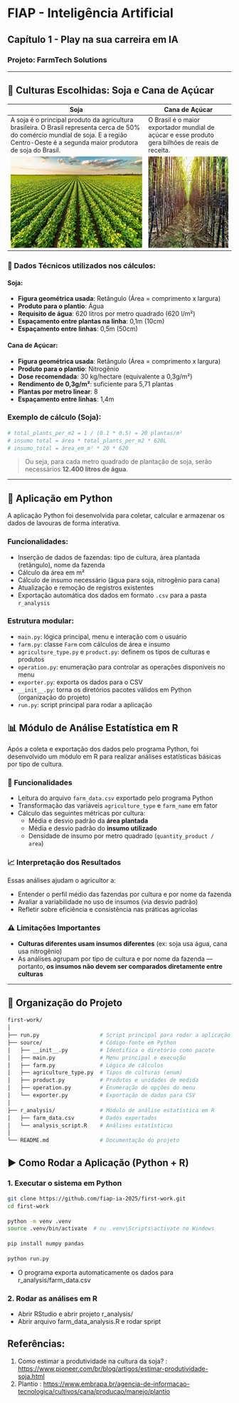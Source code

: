 # FIAP - Inteligência Artificial
## Capítulo 1 - Play na sua carreira em IA

### Projeto: FarmTech Solutions

---

## 🌾 Culturas Escolhidas: Soja e Cana de Açúcar

| Soja                                                                                                                                                                                          | Cana de Açúcar                                                                                     |
|-----------------------------------------------------------------------------------------------------------------------------------------------------------------------------------------------|---------------------------------------------------------------------------------------------------|
| A soja é o principal produto da agricultura brasileira. O Brasil representa cerca de 50% do comércio mundial de soja.  E a região Centro-Oeste é a segunda maior produtora de soja do Brasil. | O Brasil é o maior exportador mundial de açúcar e esse produto gera bilhões de reais de receita.  |
| <img alt="Soja" src="./img/soja.jpeg" width="320" height="205" />                                                                                                                             | <img alt="Cana de Açúcar" src="./img/cana.jpg" width="320" height="205" />                        |

### 🧪 Dados Técnicos utilizados nos cálculos:

#### Soja:
- **Figura geométrica usada**: Retângulo (Área = comprimento x largura)
- **Produto para o plantio**: Água
- **Requisito de água**: 620 litros por metro quadrado (620 l/m²)
- **Espaçamento entre plantas na linha**: 0,1m (10cm)
- **Espaçamento entre linhas**: 0,5m (50cm)

#### Cana de Açúcar:
- **Figura geométrica usada**: Retângulo (Área = comprimento x largura)
- **Produto para o plantio**: Nitrogênio
- **Dose recomendada**: 30 kg/hectare (equivalente a 0,3g/m²)
- **Rendimento de 0,3g/m²**: suficiente para 5,71 plantas
- **Plantas por metro linear**: 8
- **Espaçamento entre linhas**: 1,4m

### Exemplo de cálculo (Soja):
```python
# total_plants_per_m2 = 1 / (0.1 * 0.5) = 20 plantas/m²
# insumo total = área * total_plants_per_m2 * 620L
# insumo_total = área_em_m² * 20 * 620
```
> Ou seja, para cada metro quadrado de plantação de soja, serão necessários **12.400 litros de água**.
---

## 🐍 Aplicação em Python

A aplicação Python foi desenvolvida para coletar, calcular e armazenar os dados de lavouras de forma interativa.

### Funcionalidades:
- Inserção de dados de fazendas: tipo de cultura, área plantada (retângulo), nome da fazenda
- Cálculo da área em m²
- Cálculo de insumo necessário (água para soja, nitrogênio para cana)
- Atualização e remoção de registros existentes
- Exportação automática dos dados em formato `.csv` para a pasta `r_analysis`

### Estrutura modular:
- `main.py`: lógica principal, menu e interação com o usuário
- `farm.py`: classe `Farm` com cálculos de área e insumo
- `agriculture_type.py` e `product.py`: definem os tipos de culturas e produtos
- `operation.py`: enumeração para controlar as operações disponíveis no menu
- `exporter.py`: exporta os dados para o CSV
- `__init__.py`: torna os diretórios pacotes válidos em Python (organização do projeto)
- `run.py`: script principal para rodar a aplicação

## 📊 Módulo de Análise Estatística em R

Após a coleta e exportação dos dados pelo programa Python, foi desenvolvido um módulo em R para realizar análises estatísticas básicas por tipo de cultura.

### 🔧 Funcionalidades
- Leitura do arquivo `farm_data.csv` exportado pelo programa Python
- Transformação das variáveis `agriculture_type` e `farm_name` em fator
- Cálculo das seguintes métricas por cultura:
  - Média e desvio padrão da **área plantada**
  - Média e desvio padrão do **insumo utilizado**
  - Densidade de insumo por metro quadrado (`quantity_product / area`)

### 📈 Interpretação dos Resultados
Essas análises ajudam o agricultor a:
- Entender o perfil médio das fazendas por cultura e por nome da fazenda
- Avaliar a variabilidade no uso de insumos (via desvio padrão)
- Refletir sobre eficiência e consistência nas práticas agrícolas

### ⚠️ Limitações Importantes
- **Culturas diferentes usam insumos diferentes** (ex: soja usa água, cana usa nitrogênio)
- As análises agrupam por tipo de cultura e por nome da fazenda — portanto, **os insumos não devem ser comparados diretamente entre culturas**
---

## 📁 Organização do Projeto

```bash
first-work/
│
├── run.py                   # Script principal para rodar a aplicação
├── source/                  # Código-fonte em Python
│   ├── __init__.py          # Identifica o diretório como pacote
│   ├── main.py              # Menu principal e execução
│   ├── farm.py              # Lógica de cálculos
│   ├── agriculture_type.py  # Tipos de culturas (enum)
│   ├── product.py           # Produtos e unidades de medida
│   ├── operation.py         # Enumeração de opções do menu
│   └── exporter.py          # Exportação de dados para CSV
│
├── r_analysis/              # Módulo de análise estatística em R
│   ├── farm_data.csv        # Dados exportados
│   └── analysis_script.R    # Análises estatísticas
│
└── README.md                # Documentação do projeto
```
## ▶️ Como Rodar a Aplicação (Python + R)

### 1. Executar o sistema em Python

```bash
git clone https://github.com/fiap-ia-2025/first-work.git
cd first-work

python -m venv .venv
source .venv/bin/activate  # ou .venv\Scripts\activate no Windows

pip install numpy pandas

python run.py
```
- O programa exporta automaticamente os dados para r_analysis/farm_data.csv

### 2. Rodar as análises em R
- Abrir RStudio e abrir projeto r_analysis/
- Abrir arquivo farm_data_analysis.R e rodar spript

## Referências:
1. Como estimar a produtividade na cultura da soja? : https://www.pioneer.com/br/blog/artigos/estimar-produtividade-soja.html
2. Plantio : https://www.embrapa.br/agencia-de-informacao-tecnologica/cultivos/cana/producao/manejo/plantio

